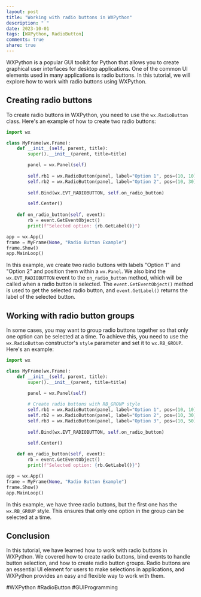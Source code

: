 ```yaml
---
layout: post
title: "Working with radio buttons in WXPython"
description: " "
date: 2023-10-01
tags: [WXPython, RadioButton]
comments: true
share: true
---
```


WXPython is a popular GUI toolkit for Python that allows you to create graphical user interfaces for desktop applications. One of the common UI elements used in many applications is radio buttons. In this tutorial, we will explore how to work with radio buttons using WXPython.

## Creating radio buttons

To create radio buttons in WXPython, you need to use the `wx.RadioButton` class. Here's an example of how to create two radio buttons:

```python
import wx

class MyFrame(wx.Frame):
    def __init__(self, parent, title):
        super().__init__(parent, title=title)

        panel = wx.Panel(self)
        
        self.rb1 = wx.RadioButton(panel, label="Option 1", pos=(10, 10))
        self.rb2 = wx.RadioButton(panel, label="Option 2", pos=(10, 30))
        
        self.Bind(wx.EVT_RADIOBUTTON, self.on_radio_button)

        self.Center()
    
    def on_radio_button(self, event):
        rb = event.GetEventObject()
        print(f"Selected option: {rb.GetLabel()}")

app = wx.App()
frame = MyFrame(None, "Radio Button Example")
frame.Show()
app.MainLoop()
```

In this example, we create two radio buttons with labels "Option 1" and "Option 2" and position them within a `wx.Panel`. We also bind the `wx.EVT_RADIOBUTTON` event to the `on_radio_button` method, which will be called when a radio button is selected. The `event.GetEventObject()` method is used to get the selected radio button, and `event.GetLabel()` returns the label of the selected button.

## Working with radio button groups

In some cases, you may want to group radio buttons together so that only one option can be selected at a time. To achieve this, you need to use the `wx.RadioButton` constructor's `style` parameter and set it to `wx.RB_GROUP`. Here's an example:

```python
import wx

class MyFrame(wx.Frame):
    def __init__(self, parent, title):
        super().__init__(parent, title=title)

        panel = wx.Panel(self)
        
        # Create radio buttons with RB_GROUP style
        self.rb1 = wx.RadioButton(panel, label="Option 1", pos=(10, 10), style=wx.RB_GROUP)
        self.rb2 = wx.RadioButton(panel, label="Option 2", pos=(10, 30))
        self.rb3 = wx.RadioButton(panel, label="Option 3", pos=(10, 50))
        
        self.Bind(wx.EVT_RADIOBUTTON, self.on_radio_button)

        self.Center()
    
    def on_radio_button(self, event):
        rb = event.GetEventObject()
        print(f"Selected option: {rb.GetLabel()}")

app = wx.App()
frame = MyFrame(None, "Radio Button Example")
frame.Show()
app.MainLoop()
```

In this example, we have three radio buttons, but the first one has the `wx.RB_GROUP` style. This ensures that only one option in the group can be selected at a time.

## Conclusion

In this tutorial, we have learned how to work with radio buttons in WXPython. We covered how to create radio buttons, bind events to handle button selection, and how to create radio button groups. Radio buttons are an essential UI element for users to make selections in applications, and WXPython provides an easy and flexible way to work with them.

#WXPython #RadioButton #GUIProgramming